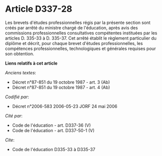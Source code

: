 # Article D337-28

Les brevets d'études professionnelles régis par la présente section sont créés par arrêté du ministre chargé de l'éducation,
après avis des commissions professionnelles consultatives compétentes instituées par les articles D. 335-33 à D. 335-37. Cet
arrêté établit le règlement particulier du diplôme et décrit, pour chaque brevet d'études professionnelles, les compétences
professionnelles, technologiques et générales requises pour son obtention.

**Liens relatifs à cet article**

_Anciens textes_:

  - Décret n°87-851 du 19 octobre 1987 - art. 3 (Ab)
  - Décret n°87-851 du 19 octobre 1987 - art. 4 (Ab)

_Codifié par_:

  - Décret n°2006-583 2006-05-23 JORF 24 mai 2006

_Cité par_:

  - Code de l'éducation - art. D337-36 (V)
  - Code de l'éducation - art. D337-50-1 (V)

_Cite_:

  - Code de l'éducation D335-33 à D335-37
